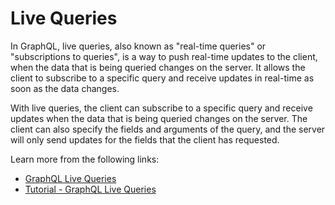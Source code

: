 # Live Queries

In GraphQL, live queries, also known as "real-time queries" or "subscriptions to queries", is a way to push real-time updates to the client, when the data that is being queried changes on the server. It allows the client to subscribe to a specific query and receive updates in real-time as soon as the data changes.

With live queries, the client can subscribe to a specific query and receive updates when the data that is being queried changes on the server. The client can also specify the fields and arguments of the query, and the server will only send updates for the fields that the client has requested.

Learn more from the following links:

- [GraphQL Live Queries](https://graphql.wtf/episodes/54-graphql-live-queries)
- [Tutorial - GraphQL Live Queries](https://www.youtube.com/watch?v=iamn8fZSEXc)